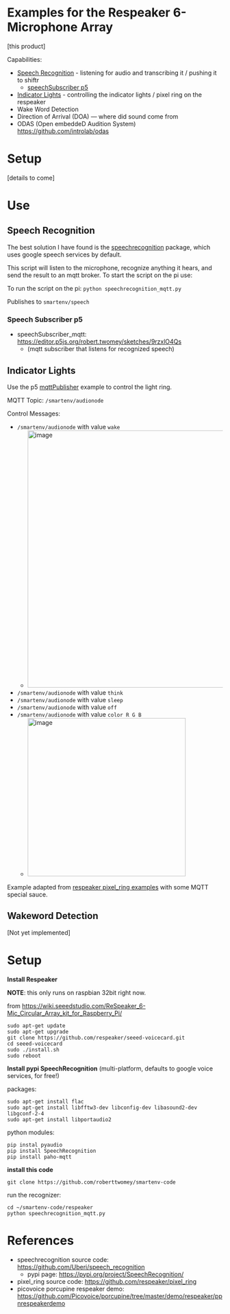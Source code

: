# Examples for the Respeaker 6-Microphone Array
[this product]

Capabilities:
- [Speech Recognition](#speech-recognition) - listening for audio and transcribing it / pushing it to shiftr
  - [speechSubscriber p5](#speech-subscriber-p5)
- [Indicator Lights](#indicator-lights) - controlling the indicator lights / pixel ring on the respeaker
- Wake Word Detection
- Direction of Arrival (DOA) — where did sound come from
- ODAS (Open embeddeD Audition System) https://github.com/introlab/odas

# Setup

[details to come]

# Use

## Speech Recognition
The best solution I have found is the [speechrecognition](https://pypi.org/project/SpeechRecognition/) package, which uses google speech services by default.

This script will listen to the microphone, recognize anything it hears, and send the result to an mqtt broker. To start the script on the pi use:

To run the script on the pi: 
`python speechrecognition_mqtt.py`

Publishes to `smartenv/speech`

### Speech Subscriber p5

- speechSubscriber_mqtt: https://editor.p5js.org/robert.twomey/sketches/9rzxlO4Qs
  - (mqtt subscriber that listens for recognized speech)

## Indicator Lights
Use the p5 [mqttPublisher](https://editor.p5js.org/robert.twomey/sketches/CEXVmsCBS) example to control the light ring.

MQTT Topic: `/smartenv/audionode`

Control Messages:
  - `/smartenv/audionode` with value `wake`
    - <img width="600" alt="image" src="https://user-images.githubusercontent.com/1598545/155911682-2b705b31-fd37-4f91-b8c5-f247b3f44e58.png">
  - `/smartenv/audionode` with value `think`
  - `/smartenv/audionode` with value `sleep`
  - `/smartenv/audionode` with value `off`
  - `/smartenv/audionode` with value `color R G B`
    - <img width="369" alt="image" src="https://user-images.githubusercontent.com/1598545/155913062-76b7b920-d800-406c-818c-178ca0fb44b7.png">


Example adapted from [respeaker pixel_ring examples](https://github.com/respeaker/pixel_ring/blob/master/examples/respeaker_4mic_array.py) with some MQTT special sauce.


## Wakeword Detection
[Not yet implemented]

# Setup

__Install Respeaker__

__NOTE__: this only runs on raspbian 32bit right now. 

from https://wiki.seeedstudio.com/ReSpeaker_6-Mic_Circular_Array_kit_for_Raspberry_Pi/

```
sudo apt-get update
sudo apt-get upgrade
git clone https://github.com/respeaker/seeed-voicecard.git
cd seeed-voicecard
sudo ./install.sh   
sudo reboot
```

__Install pypi SpeechRecognition__
(multi-platform, defaults to google voice services, for free!)

packages: 
```
sudo apt-get install flac
sudo apt-get install libfftw3-dev libconfig-dev libasound2-dev libgconf-2-4
sudo apt-get install libportaudio2
```

python modules:
```
pip instal pyaudio
pip install SpeechRecognition
pip install paho-mqtt
```

__install this code__
```
git clone https://github.com/roberttwomey/smartenv-code
```

run the recognizer:
```
cd ~/smartenv-code/respeaker
python speechrecognition_mqtt.py
```

# References
- speechrecognition source code: https://github.com/Uberi/speech_recognition
  - pypi page: https://pypi.org/project/SpeechRecognition/
- pixel_ring source code: https://github.com/respeaker/pixel_ring
- picovoice porcupine respeaker demo: https://github.com/Picovoice/porcupine/tree/master/demo/respeaker/ppnrespeakerdemo
